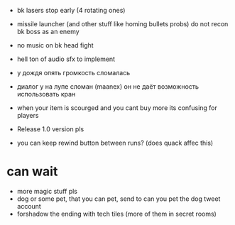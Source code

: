 * bk lasers stop early (4 rotating ones)
* missile launcher (and other stuff like homing bullets probs) do not recon bk boss as an enemy
* no music on bk head fight
* hell ton of audio sfx to implement
* у дождя опять громкость сломалась
* диалог у на лупе сломан (maanex) он не даёт возможность использовать кран

* when your item is scourged and you cant buy more its confusing for players
* Release 1.0 version pls
* you can keep rewind button between runs? (does quack affec this)

# can wait

* more magic stuff pls
* dog or some pet, that you can pet, send to can you pet the dog tweet account
* forshadow the ending with tech tiles (more of them in secret rooms)